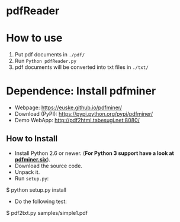 # pdfReader

How to use
==========

1. Put pdf documents in `./pdf/`
2. Run `Python pdfReader.py`
3. pdf documents will be converted into txt files in `./txt/`

Dependence: Install pdfminer
================

* Webpage: https://euske.github.io/pdfminer/
* Download (PyPI): https://pypi.python.org/pypi/pdfminer/
* Demo WebApp: http://pdf2html.tabesugi.net:8080/

How to Install
--------------

* Install Python 2.6 or newer. (**For Python 3 support have a look at [pdfminer.six](https://github.com/goulu/pdfminer)**).
* Download the source code.
* Unpack it.
* Run `setup.py`:

$ python setup.py install

* Do the following test:

$ pdf2txt.py samples/simple1.pdf
